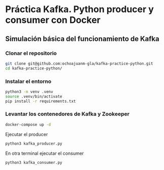 # Práctica Kafka. Python producer y consumer con Docker

## Simulación básica del funcionamiento de Kafka

### Clonar el repositorio

```bash
git clone git@github.com:ochoajuanm-gla/kafka-practice-python.git
cd kafka-practice-python/
```

### Instalar el entorno

```bash
python3 -m venv .venv
source .venv/bin/activate
pip install -r requirements.txt
```

### Levantar los contenedores de Kafka y Zookeeper

```bash
docker-compose up -d
```

Ejecutar el producer

```bash
python3 kafka_producer.py
```

En otra terminal ejecutar el consumer

```bash
python3 kafka_consumer.py
```